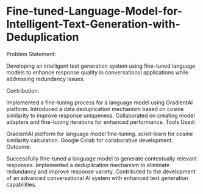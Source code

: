 # Fine-tuned-Language-Model-for-Intelligent-Text-Generation-with-Deduplication
Problem Statement:

Developing an intelligent text generation system using fine-tuned language models to enhance response quality in conversational applications while addressing redundancy issues.

Contribution:

Implemented a fine-tuning process for a language model using GradientAI platform.
Introduced a data deduplication mechanism based on cosine similarity to improve response uniqueness.
Collaborated on creating model adapters and fine-tuning iterations for enhanced performance.
Tools Used:

GradientAI platform for language model fine-tuning.
scikit-learn for cosine similarity calculation.
Google Colab for collaborative development.
Outcome:

Successfully fine-tuned a language model to generate contextually relevant responses.
Implemented a deduplication mechanism to eliminate redundancy and improve response variety.
Contributed to the development of an advanced conversational AI system with enhanced text generation capabilities.
